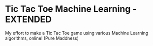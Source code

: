 # Tic Tac Toe Machine Learning - EXTENDED
 My effort to make a Tic Tac Toe game using various Machine Learning algorithms, online! (Pure Maddness)
